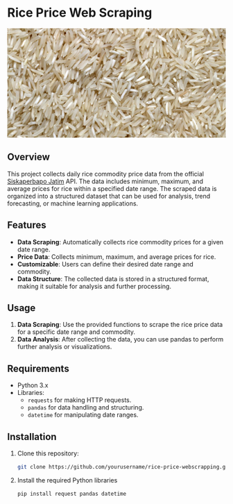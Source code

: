 # Rice Price Web Scraping

![Rice](images/rice.jpg)
## Overview
This project collects daily rice commodity price data from the official [Siskaperbapo Jatim](https://siskaperbapo.jatimprov.go.id/) API. The data includes minimum, maximum, and average prices for rice within a specified date range. The scraped data is organized into a structured dataset that can be used for analysis, trend forecasting, or machine learning applications.

## Features
- **Data Scraping**: Automatically collects rice commodity prices for a given date range.
- **Price Data**: Collects minimum, maximum, and average prices for rice.
- **Customizable**: Users can define their desired date range and commodity.
- **Data Structure**: The collected data is stored in a structured format, making it suitable for analysis and further processing.

## Usage
1. **Data Scraping**: Use the provided functions to scrape the rice price data for a specific date range and commodity.
2. **Data Analysis**: After collecting the data, you can use pandas to perform further analysis or visualizations.

## Requirements
- Python 3.x
- Libraries:
  - `requests` for making HTTP requests.
  - `pandas` for data handling and structuring.
  - `datetime` for manipulating date ranges.

## Installation

1. Clone this repository:
   ```bash
   git clone https://github.com/yourusername/rice-price-webscrapping.git
   ```
2. Install the required Python libraries
   ```bash
   pip install request pandas datetime
   ```


